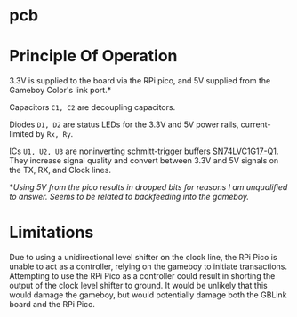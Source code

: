 # pcb

# Principle Of Operation

3.3V is supplied to the board via the RPi pico, and 5V supplied from the Gameboy Color's link port.\*

Capacitors `C1, C2` are decoupling capacitors.

Diodes `D1, D2` are status LEDs for the 3.3V and 5V power rails, current-limited by `Rx, Ry`.

ICs `U1, U2, U3` are noninverting schmitt-trigger buffers [SN74LVC1G17-Q1](https://www.ti.com/lit/ds/symlink/sn74lvc1g17-q1.pdf?ts=1731651431162).
They increase signal quality and convert between 3.3V and 5V signals on the TX, RX, and Clock lines.


\**Using 5V from the pico results in dropped bits for reasons I am unqualified to answer. Seems to be related to backfeeding into the gameboy.*

# Limitations

Due to using a unidirectional level shifter on the clock line, the RPi Pico is unable to act as a controller, relying on the gameboy to initiate transactions.
Attempting to use the RPi Pico as a controller could result in shorting the output of the clock level shifter to ground. It would be unlikely that this would damage
the gameboy, but would potentially damage both the GBLink board and the RPi Pico.